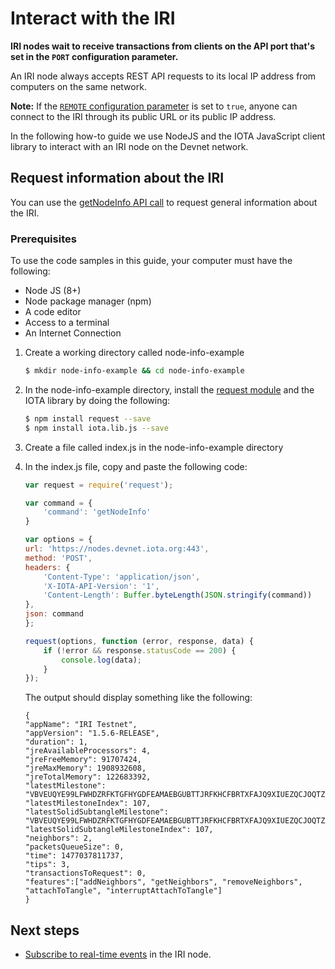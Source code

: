 # Interact with the IRI

**IRI nodes wait to receive transactions from clients on the API port that's set in the `PORT` configuration parameter.**

An IRI node always accepts REST API requests to its local IP address from computers on the same network.

**Note:** If the [`REMOTE` configuration parameter](../references/iri-configuration-options.md#remote) is set to `true`, anyone can connect to the IRI through its public URL or its public IP address.

In the following how-to guide we use NodeJS and the IOTA JavaScript client library to interact with an IRI node on the Devnet network.

## Request information about the IRI

You can use the [getNodeInfo API call](https://iota.readme.io/v1.5.5/reference#getnodeinfo) to request general information about the IRI.

### Prerequisites

To use the code samples in this guide, your computer must have the following:

* Node JS (8+)
* Node package manager (npm)
* A code editor
* Access to a terminal
* An Internet Connection

1. Create a working directory called node-info-example

    ```bash
    $ mkdir node-info-example && cd node-info-example
    ```

2. In the node-info-example directory, install the [request module](https://github.com/request/request) and the IOTA library by doing the following:
    ```bash
    $ npm install request --save
    $ npm install iota.lib.js --save
    ```
3. Create a file called index.js in the node-info-example directory
4. In the index.js file, copy and paste the following code:
    ```javascript
    var request = require('request');

    var command = {
        'command': 'getNodeInfo'
    }

    var options = {
    url: 'https://nodes.devnet.iota.org:443',
    method: 'POST',
    headers: {
        'Content-Type': 'application/json',
        'X-IOTA-API-Version': '1',
        'Content-Length': Buffer.byteLength(JSON.stringify(command))
    },
    json: command
    };

    request(options, function (error, response, data) {
        if (!error && response.statusCode == 200) {
            console.log(data);
        }
    });
    ```
    The output should display something like the following:
    ```shell
    {
    "appName": "IRI Testnet",
    "appVersion": "1.5.6-RELEASE",
    "duration": 1,
    "jreAvailableProcessors": 4,
    "jreFreeMemory": 91707424,
    "jreMaxMemory": 1908932608,
    "jreTotalMemory": 122683392,
    "latestMilestone": "VBVEUQYE99LFWHDZRFKTGFHYGDFEAMAEBGUBTTJRFKHCFBRTXFAJQ9XIUEZQCJOQTZNOOHKUQIKOY9999",
    "latestMilestoneIndex": 107,
    "latestSolidSubtangleMilestone": "VBVEUQYE99LFWHDZRFKTGFHYGDFEAMAEBGUBTTJRFKHCFBRTXFAJQ9XIUEZQCJOQTZNOOHKUQIKOY9999",
    "latestSolidSubtangleMilestoneIndex": 107,
    "neighbors": 2,
    "packetsQueueSize": 0,
    "time": 1477037811737,
    "tips": 3,
    "transactionsToRequest": 0,
    "features":["addNeighbors", "getNeighbors", "removeNeighbors", "attachToTangle", "interruptAttachToTangle"]
    }
    ```
## Next steps

* [Subscribe to real-time events](../how-to-guides/subscribe-to-events-in-the-iri.md) in the IRI node.





